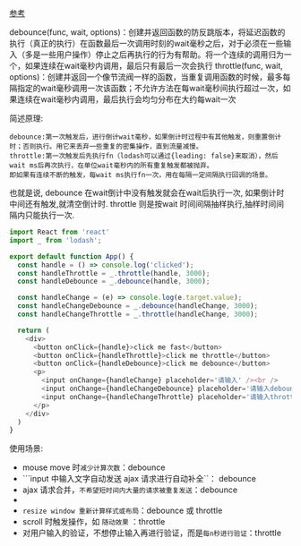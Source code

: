 

[参考](https://segmentfault.com/a/1190000014292298)

debounce(func, wait, options)：创建并返回函数的防反跳版本，将延迟函数的执行（真正的执行）在函数最后一次调用时刻的wait毫秒之后，对于必须在一些输入（多是一些用户操作）停止之后再执行的行为有帮助。将一个连续的调用归为一个，如果连续在wait毫秒内调用，最后只有最后一次会执行
throttle(func, wait, options)：创建并返回一个像节流阀一样的函数，当重复调用函数的时候，最多每隔指定的wait毫秒调用一次该函数；不允许方法在每wait毫秒间执行超过一次，如果连续在wait毫秒内调用，最后执行会均匀分布在大约每wait一次

简述原理:
```
debounce:第一次触发后，进行倒计wait毫秒，如果倒计时过程中有其他触发，则重置倒计时；否则执行。用它来丢弃一些重复的密集操作，直到流量减慢。
throttle:第一次触发后先执行fn（lodash可以通过{leading: false}来取消），然后wait ms后再次执行，在单位wait毫秒内的所有重复触发都被抛弃。
即如果有连续不断的触发，每wait ms执行fn一次，用在每隔一定间隔执行回调的场景。
```

也就是说, debounce 在wait倒计中没有触发就会在wait后执行一次, 如果倒计时中间还有触发,就清空倒计时. throttle 则是按wait 时间间隔抽样执行,抽样时间间隔内只能执行一次.


```js
import React from 'react'
import _ from 'lodash';

export default function App() {
  const handle = () => console.log('clicked');
  const handleThrottle = _.throttle(handle, 3000);
  const handleDebounce = _.debounce(handle, 3000);

  const handleChange = (e) => console.log(e.target.value);
  const handleChangeDebounce = _.debounce(handleChange, 3000);
  const handleChangeThrottle = _.throttle(handleChange, 3000);

  return (
    <div>
      <button onClick={handle}>click me fast</button>
      <button onClick={handleThrottle}>click me throttle</button>
      <button onClick={handleDebounce}>click me debounce</button>
      <p>
        <input onChange={handleChange} placeholder='请输入' /><br />
        <input onChange={handleChangeDebounce} placeholder='请输入debounce' /><br />
        <input onChange={handleChangeThrottle} placeholder='请输入throttle' />
      </p>
    </div>
  )
}

```

使用场景:
- mouse move 时```减少计算次数```：debounce
- ```input 中输入文字自动发送 ajax 请求进行自动补全``： debounce
- ajax 请求合并，```不希望短时间内大量的请求被重复发送```：debounce
- 
- ```resize window 重新计算样式或布局```：debounce 或 throttle
- scroll 时触发操作，如 ```随动效果``` ：throttle 
- 对用户输入的验证，不想停止输入再进行验证，而是```每n秒进行验证```：throttle

